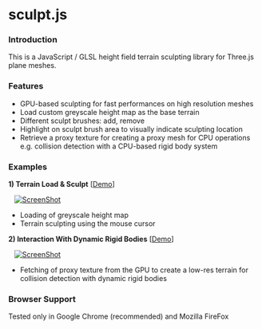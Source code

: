 sculpt.js
=========

### Introduction

This is a JavaScript / GLSL height field terrain sculpting library for Three.js plane meshes.

### Features

* GPU-based sculpting for fast performances on high resolution meshes
* Load custom greyscale height map as the base terrain
* Different sculpt brushes: add, remove
* Highlight on sculpt brush area to visually indicate sculpting location
* Retrieve a proxy texture for creating a proxy mesh for CPU operations e.g. collision detection with a CPU-based rigid body system

### Examples

**1) Terrain Load & Sculpt** [[Demo](https://oliverxh.github.io/demo/threejs-sculptjs.html)]

&nbsp;&nbsp;&nbsp;[![ScreenShot](http://skeelogy.github.io/skulpt.js/screenshots/video_skulpt_terrain.jpg)](http://www.youtube.com/watch?v=f8oLzMC8Uz4)

* Loading of greyscale height map
* Terrain sculpting using the mouse cursor

**2) Interaction With Dynamic Rigid Bodies** [[Demo](http://skeelogy.github.io/skunami.js/examples/skunami_twoWayCoupling.html)]

&nbsp;&nbsp;&nbsp;[![ScreenShot](http://skeelogy.github.io/skunami.js/screenshots/video_skunami_twoWayCoupling.jpg)](http://www.youtube.com/watch?v=f_6aTwP2lMg)

* Fetching of proxy texture from the GPU to create a low-res terrain for collision detection with dynamic rigid bodies

### Browser Support

Tested only in Google Chrome (recommended) and Mozilla FireFox
